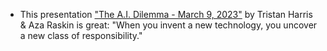 * This presentation ["The A.I. Dilemma - March 9, 2023"](https://vimeo.com/809258916/92b420d98a?fbclid=IwAR32Vev6DQvyCjeD6yl9gelnrDcMAc0xOS9594rMq3JCuCBtEuOWOwkU1nQ&mibextid=S66gvF) by Tristan Harris & Aza Raskin is great: "When you invent a new technology, you uncover a new class of responsibility."
